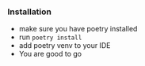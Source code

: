 ### Installation
- make sure you have poetry installed
- run `poetry install`
- add poetry venv to your IDE
- You are good to go
